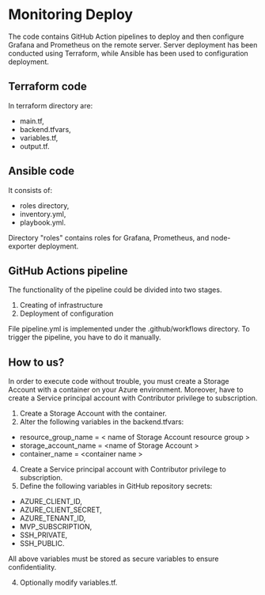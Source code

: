 # Monitoring Deploy 


The code contains GitHub Action pipelines to deploy and then configure Grafana and Prometheus on the remote server.
Server deployment has been conducted using Terraform, while Ansible has been used to configuration deployment.

## Terraform code
In terraform directory are:
 - main.tf,
 - backend.tfvars, 
 - variables.tf,
 - output.tf. 

## Ansible code
It consists of:
 - roles directory, 
 - inventory.yml,
 - playbook.yml.

Directory "roles" contains roles for Grafana, Prometheus, and node-exporter deployment. 

## GitHub Actions pipeline
The functionality of the pipeline could be divided into two stages. 

 1. Creating of infrastructure
 2. Deployment of configuration

File pipeline.yml is implemented under the .github/workflows directory. To trigger the pipeline, you have to do it manually. 


## How to us?
In order to execute code without trouble, you must create a Storage Account with a container on your Azure environment. Moreover, have to create a Service principal account with Contributor privilege to subscription.

 1. Create a Storage Account with the container.
 2. Alter the following variables in the backend.tfvars:
- resource_group_name =  &lt; name of Storage Account resource group &gt;
- storage_account_name = &lt;name of Storage Account &gt;
- container_name =  &lt;container name &gt;
 4. Create a Service principal account with Contributor privilege to subscription.
 5. Define the following variables in GitHub repository secrets: 
 - AZURE_CLIENT_ID,
 - AZURE_CLIENT_SECRET,
 - AZURE_TENANT_ID,
 - MVP_SUBSCRIPTION,
 - SSH_PRIVATE,
 - SSH_PUBLIC. 

All above variables must be stored as secure variables to ensure confidentiality.

4. Optionally modify variables.tf. 